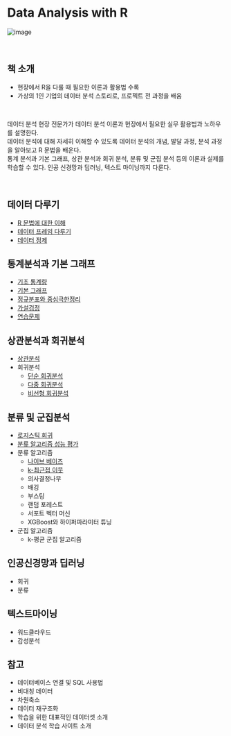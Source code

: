 # Data Analysis with R
![image](https://user-images.githubusercontent.com/100760303/210537055-af103a7f-e9d4-4083-b223-a16be037d112.png)

<br>

## 책 소개
- 현장에서 R을 다룰 때 필요한 이론과 활용법 수록
- 가상의 1인 기업의 데이터 분석 스토리로, 프로젝트 전 과정을 배움

<br>

데이터 분석 현장 전문가가 데이터 분석 이론과 현장에서 필요한 실무 활용법과 노하우를 설명한다.<br>
데이터 분석에 대해 자세히 이해할 수 있도록 데이터 분석의 개념, 발달 과정, 분석 과정을 알아보고 R 문법을 배운다.<br>
통계 분석과 기본 그래프, 상관 분석과 회귀 분석, 분류 및 군집 분석 등의 이론과 실제를 학습할 수 있다. 인공 신경망과 딥러닝, 텍스트 마이닝까지 다룬다.

<br>

## 데이터 다루기
- [R 문법에 대한 이해](https://github.com/soondong2/Data_Analysis_with_R/blob/main/3%EC%9E%A5%20%EB%8D%B0%EC%9D%B4%ED%84%B0%20%EB%8B%A4%EB%A3%A8%EA%B8%B0/R%20%EB%AC%B8%EB%B2%95%EC%97%90%20%EB%8C%80%ED%95%9C%20%EC%9D%B4%ED%95%B4.md)
- [데이터 프레임 다루기](https://github.com/soondong2/Data_Analysis_with_R/blob/main/3%EC%9E%A5%20%EB%8D%B0%EC%9D%B4%ED%84%B0%20%EB%8B%A4%EB%A3%A8%EA%B8%B0/%EB%8D%B0%EC%9D%B4%ED%84%B0%20%ED%94%84%EB%A0%88%EC%9E%84%20%EB%8B%A4%EB%A3%A8%EA%B8%B0.md)
- [데이터 정제](https://github.com/soondong2/Data_Analysis_with_R/blob/main/3%EC%9E%A5%20%EB%8D%B0%EC%9D%B4%ED%84%B0%20%EB%8B%A4%EB%A3%A8%EA%B8%B0/%EB%8D%B0%EC%9D%B4%ED%84%B0%20%EC%A0%95%EC%A0%9C.md)
## 통계분석과 기본 그래프
- [기초 통계량](https://github.com/soondong2/Data-Analysis-with-R/blob/main/4%EC%9E%A5%20%ED%86%B5%EA%B3%84%20%EB%B6%84%EC%84%9D%EA%B3%BC%20%EA%B8%B0%EB%B3%B8%20%EA%B7%B8%EB%9E%98%ED%94%84/%EA%B8%B0%EC%B4%88%20%ED%86%B5%EA%B3%84%EB%9F%89.md)
- [기본 그래프](https://github.com/soondong2/Data-Analysis-with-R/blob/main/4%EC%9E%A5%20%ED%86%B5%EA%B3%84%20%EB%B6%84%EC%84%9D%EA%B3%BC%20%EA%B8%B0%EB%B3%B8%20%EA%B7%B8%EB%9E%98%ED%94%84/%EA%B8%B0%EB%B3%B8%20%EA%B7%B8%EB%9E%98%ED%94%84.md)
- [정규분포와 중심극한정리](https://github.com/soondong2/Data-Analysis-with-R/blob/main/4%EC%9E%A5%20%ED%86%B5%EA%B3%84%20%EB%B6%84%EC%84%9D%EA%B3%BC%20%EA%B8%B0%EB%B3%B8%20%EA%B7%B8%EB%9E%98%ED%94%84/%EC%A0%95%EA%B7%9C%EB%B6%84%ED%8F%AC%EC%99%80%20%EC%A4%91%EC%8B%AC%EA%B7%B9%ED%95%9C%EC%A0%95%EB%A6%AC.md)
- [가설검정](https://github.com/soondong2/Data-Analysis-with-R/blob/main/4%EC%9E%A5%20%ED%86%B5%EA%B3%84%20%EB%B6%84%EC%84%9D%EA%B3%BC%20%EA%B8%B0%EB%B3%B8%20%EA%B7%B8%EB%9E%98%ED%94%84/%EA%B0%80%EC%84%A4%EA%B2%80%EC%A0%95.md)
- [연습문제](https://github.com/soondong2/Data-Analysis-with-R/blob/main/4%EC%9E%A5%20%ED%86%B5%EA%B3%84%20%EB%B6%84%EC%84%9D%EA%B3%BC%20%EA%B8%B0%EB%B3%B8%20%EA%B7%B8%EB%9E%98%ED%94%84/%EC%97%B0%EC%8A%B5%EB%AC%B8%EC%A0%9C.md)
## 상관분석과 회귀분석
- [상관분석](https://github.com/soondong2/Data-Analysis-with-R/blob/main/5%EC%9E%A5%20%EC%83%81%EA%B4%80%EB%B6%84%EC%84%9D%EA%B3%BC%20%ED%9A%8C%EA%B7%80%EB%B6%84%EC%84%9D/%EC%83%81%EA%B4%80%EB%B6%84%EC%84%9D.md)
- 회귀분석
  - [단순 회귀분석](https://github.com/soondong2/Data-Analysis-with-R/blob/main/5%EC%9E%A5%20%EC%83%81%EA%B4%80%EB%B6%84%EC%84%9D%EA%B3%BC%20%ED%9A%8C%EA%B7%80%EB%B6%84%EC%84%9D/%EB%8B%A8%EC%88%9C%20%ED%9A%8C%EA%B7%80%EB%B6%84%EC%84%9D.md)
  - [다중 회귀분석](https://github.com/soondong2/Data-Analysis-with-R/blob/main/5%EC%9E%A5%20%EC%83%81%EA%B4%80%EB%B6%84%EC%84%9D%EA%B3%BC%20%ED%9A%8C%EA%B7%80%EB%B6%84%EC%84%9D/%EB%8B%A4%EC%A4%91%20%ED%9A%8C%EA%B7%80%EB%B6%84%EC%84%9D.md)
  - [비선형 회귀분석](https://github.com/soondong2/Data-Analysis-with-R/blob/main/5%EC%9E%A5%20%EC%83%81%EA%B4%80%EB%B6%84%EC%84%9D%EA%B3%BC%20%ED%9A%8C%EA%B7%80%EB%B6%84%EC%84%9D/%EB%B9%84%EC%84%A0%ED%98%95%20%ED%9A%8C%EA%B7%80%EB%B6%84%EC%84%9D.md)
## 분류 및 군집분석
- [로지스틱 회귀](https://github.com/soondong2/Data-Analysis-with-R/blob/main/6%EC%9E%A5%20%EB%B6%84%EB%A5%98%20%EB%B0%8F%20%EA%B5%B0%EC%A7%91%EB%B6%84%EC%84%9D/%EB%A1%9C%EC%A7%80%EC%8A%A4%ED%8B%B1%20%ED%9A%8C%EA%B7%80.md)
- [분류 알고리즘 성능 평가](https://github.com/soondong2/Data-Analysis-with-R/blob/main/6%EC%9E%A5%20%EB%B6%84%EB%A5%98%20%EB%B0%8F%20%EA%B5%B0%EC%A7%91%EB%B6%84%EC%84%9D/%EB%B6%84%EB%A5%98%20%EC%95%8C%EA%B3%A0%EB%A6%AC%EC%A6%98%20%EC%84%B1%EB%8A%A5%20%ED%8F%89%EA%B0%80.md)
- 분류 알고리즘
  - [나이브 베이즈](https://github.com/soondong2/Data-Analysis-with-R/blob/main/6%EC%9E%A5%20%EB%B6%84%EB%A5%98%20%EB%B0%8F%20%EA%B5%B0%EC%A7%91%EB%B6%84%EC%84%9D/%EB%82%98%EC%9D%B4%EB%B8%8C%20%EB%B2%A0%EC%9D%B4%EC%A6%88.md)
  - [k-최근접 이웃](https://github.com/soondong2/Data-Analysis-with-R/blob/main/6%EC%9E%A5%20%EB%B6%84%EB%A5%98%20%EB%B0%8F%20%EA%B5%B0%EC%A7%91%EB%B6%84%EC%84%9D/k-%EC%B5%9C%EA%B7%BC%EC%A0%91%20%EC%9D%B4%EC%9B%83.md)
  - 의사결정나무
  - 배깅
  - 부스팅
  - 랜덤 포레스트
  - 서포트 벡터 머신
  - XGBoost와 하이퍼파라미터 튜닝
- 군집 알고리즘
  - k-평균 군집 알고리즘
## 인공신경망과 딥러닝
- 회귀
- 분류
## 텍스트마이닝
- 워드클라우드
- 감성분석
## 참고
- 데이터베이스 연결 및 SQL 사용법
- 비대칭 데이터
- 차원축소
- 데이터 재구조화
- 학습을 위한 대표적인 데이터셋 소개
- 데이터 분석 학습 사이트 소개

